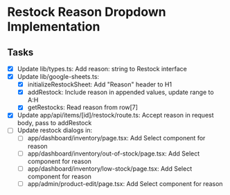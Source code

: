 # Restock Reason Dropdown Implementation

## Tasks
- [x] Update lib/types.ts: Add reason: string to Restock interface
- [x] Update lib/google-sheets.ts:
  - [x] initializeRestockSheet: Add "Reason" header to H1
  - [x] addRestock: Include reason in appended values, update range to A:H
  - [x] getRestocks: Read reason from row[7]
- [x] Update app/api/items/[id]/restock/route.ts: Accept reason in request body, pass to addRestock
- [ ] Update restock dialogs in:
  - [ ] app/dashboard/inventory/page.tsx: Add Select component for reason
  - [ ] app/dashboard/inventory/out-of-stock/page.tsx: Add Select component for reason
  - [ ] app/dashboard/inventory/low-stock/page.tsx: Add Select component for reason
  - [ ] app/admin/product-edit/page.tsx: Add Select component for reason
